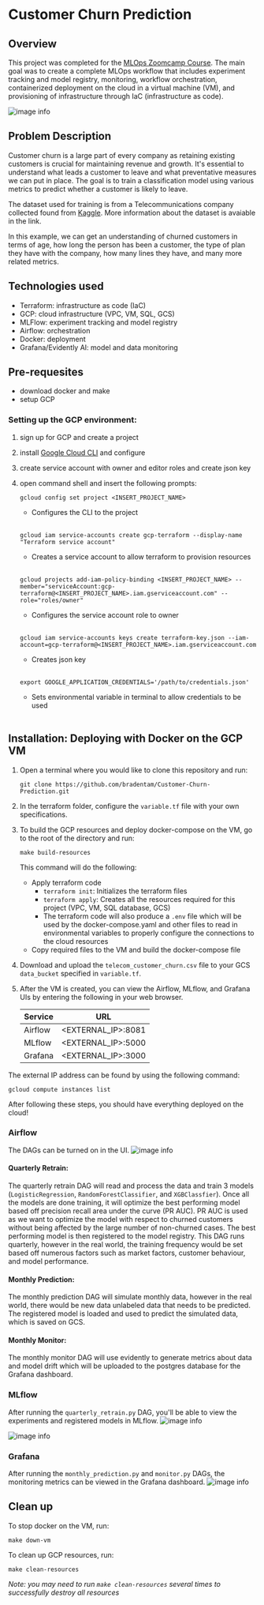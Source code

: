 # Customer Churn Prediction

## Overview

This project was completed for the [MLOps Zoomcamp Course](https://github.com/DataTalksClub/mlops-zoomcamp/tree/main). The main goal was to create a complete MLOps workflow that includes experiment tracking and model registry, monitoring, workflow orchestration, containerized deployment on the cloud in a virtual machine (VM), and provisioning of infrastructure through IaC (infrastructure as code).

![image info](./images/architecture.png)

## Problem Description

Customer churn is a large part of every company as retaining existing customers is crucial for maintaining revenue and growth. It's essential to understand what leads a customer to leave and what preventative measures we can put in place. The goal is to train a classification model using various metrics to predict whether a customer is likely to leave. 

The dataset used for training is from a Telecommunications company collected found from [Kaggle](https://www.kaggle.com/datasets/shilongzhuang/telecom-customer-churn-by-maven-analytics?resource=download). More information about the dataset is avaiable in the link.

In this example, we can get an understanding of churned customers in terms of age, how long the person has been a customer, the type of plan they have with the company, how many lines they have, and many more related metrics.
   
## Technologies used

- Terraform: infrastructure as code (IaC)
- GCP: cloud infrastructure (VPC, VM, SQL, GCS)
- MLFlow: experiment tracking and model registry
- Airflow: orchestration
- Docker: deployment
- Grafana/Evidently AI: model and data monitoring

## Pre-requesites

- download docker and make
- setup GCP

### Setting up the GCP environment:

1. sign up for GCP and create a project
2. install [Google Cloud CLI](https://cloud.google.com/sdk/docs/install-sdk) and configure
3. create service account with owner and editor roles and create json key
4. open command shell and insert the following prompts: 

    ```shell
    gcloud config set project <INSERT_PROJECT_NAME>
    ```
    - Configures the CLI to the project
    <br>

    ```shell
    gcloud iam service-accounts create gcp-terraform --display-name "Terraform service account" 
    ```
    - Creates a service account to allow terraform to provision resources
    <br>

    ```shell
    gcloud projects add-iam-policy-binding <INSERT_PROJECT_NAME> --member="serviceAccount:gcp-terraform@<INSERT_PROJECT_NAME>.iam.gserviceaccount.com" --role="roles/owner"
    ```
    - Configures the service account role to owner
    <br>

    ```shell
    gcloud iam service-accounts keys create terraform-key.json --iam-account=gcp-terraform@<INSERT_PROJECT_NAME>.iam.gserviceaccount.com
    ```
    - Creates json key
    <br>

    ```shell
    export GOOGLE_APPLICATION_CREDENTIALS='/path/to/credentials.json'
    ```
    - Sets environmental variable in terminal to allow credentials to be used
    <br>


## Installation: Deploying with Docker on the GCP VM

1. Open a terminal where you would like to clone this repository and run:

    ```shell
    git clone https://github.com/bradentam/Customer-Churn-Prediction.git
    ```

2. In the terraform folder, configure the `variable.tf` file with your own specifications.

3. To build the GCP resources and deploy docker-compose on the VM, go to the root of the directory and run:

    ```shell
    make build-resources
    ```

    This command will do the following:
    - Apply terraform code
        - `terraform init`: Initializes the terraform files
        - `terraform apply`: Creates all the resources required for this project (VPC, VM, SQL database, GCS)
        - The terraform code will also produce a `.env` file which will be used by the docker-compose.yaml and other files to read in environmental variables to properly configure the connections to the cloud resources
    - Copy required files to the VM and build the docker-compose file

3. Download and upload the `telecom_customer_churn.csv` file to your GCS `data_bucket` specified in `variable.tf`.

4. After the VM is created, you can view the Airflow, MLflow, and Grafana UIs by entering the following in your web browser.  

    | **Service** | **URL**                | 
    |---------|--------------------|
    | Airflow | <EXTERNAL_IP>:8081 | 
    | MLflow  | <EXTERNAL_IP>:5000 | 
    | Grafana | <EXTERNAL_IP>:3000 | 

The external IP address can be found by using the following command:

```shell
gcloud compute instances list
```

After following these steps, you should have everything deployed on the cloud!

### Airflow
The DAGs can be turned on in the UI.
![image info](./images/airflow.png)

#### Quarterly Retrain:

The quarterly retrain DAG will read and process the data and train 3 models (`LogisticRegression`, `RandomForestClassifier`, and `XGBClassfier`). Once all the models are done training, it will optimize the best performing model based off precision recall area under the curve (PR AUC). PR AUC is used as we want to optimize the model with respect to churned customers without being affected by the large number of non-churned cases. The best performing model is then registered to the model registry. This DAG runs quarterly, however in the real world, the training frequency would be set based off numerous factors such as market factors, customer behaviour, and model performance.

#### Monthly Prediction:

The monthly prediction DAG will simulate monthly data, however in the real world, there would be new data unlabeled data that needs to be predicted. The registered model is loaded and used to predict the simulated data, which is saved on GCS.

#### Monthly Monitor:

The monthly monitor DAG will use evidently to generate metrics about data and model drift which will be uploaded to the postgres database for the Grafana dashboard.

### MLflow
After running the `quarterly_retrain.py` DAG, you'll be able to view the experiments and registered models in MLflow.
![image info](./images/mlflow_experiments.png)  

![image info](./images/mlflow_registry.png)

### Grafana
After running the `monthly_prediction.py` and `monitor.py` DAGs, the monitoring metrics can be viewed in the Grafana dashboard.
![image info](./images/grafana.png)

## Clean up

To stop docker on the VM, run:

```shell
make down-vm
```

To clean up GCP resources, run:

```shell
make clean-resources
```

*Note: you may need to run `make clean-resources` several times to successfully destroy all resources*

